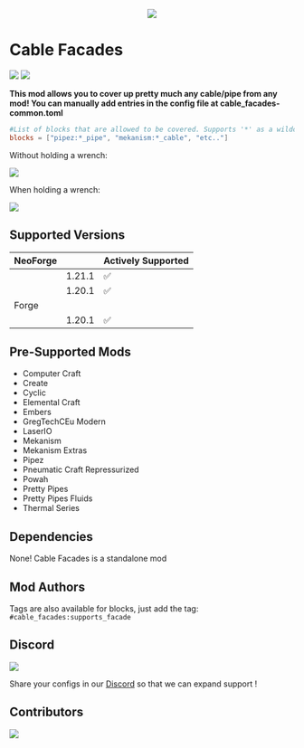 <p align="center"><img src="./assets/banner_animated.gif"></p>

# Cable Facades
[![](https://cf.way2muchnoise.eu/short_cable-facades_downloads.svg)](https://www.curseforge.com/minecraft/mc-mods/cable-facades)
[![](http://cf.way2muchnoise.eu/versions/Available%20for_cable-facades_full.svg)](https://www.curseforge.com/minecraft/mc-mods/cable-facades/files)

**This mod allows you to cover up pretty much any cable/pipe from any mod!
You can manually add entries in the config file at cable_facades-common.toml**

```toml
#List of blocks that are allowed to be covered. Supports '*' as a wildcard.
blocks = ["pipez:*_pipe", "mekanism:*_cable", "etc.."]
```

Without holding a wrench:

<img src="./assets/without_wrench.png">

When holding a wrench:

<img src="./assets/with_wrench.png">

## Supported Versions

| NeoForge |        | Actively Supported  |
|----------|--------|---|
|          | 1.21.1 | ✅ |
|          | 1.20.1 | ✅ |
| Forge    |        |   |
|          | 1.20.1 | ✅ |

## Pre-Supported Mods
* Computer Craft
* Create
* Cyclic
* Elemental Craft
* Embers
* GregTechCEu Modern
* LaserIO
* Mekanism
* Mekanism Extras
* Pipez
* Pneumatic Craft Repressurized
* Powah
* Pretty Pipes
* Pretty Pipes Fluids
* Thermal Series

## Dependencies
None! Cable Facades is a standalone mod

## Mod Authors
Tags are also available for blocks, just add the tag: `#cable_facades:supports_facade`

## Discord
[![](https://dcbadge.vercel.app/api/server/m4EHeRjfZ9)](https://discord.gg/m4EHeRjfZ9)

Share your configs in our [Discord](https://discord.gg/m4EHeRjfZ9) so that we can expand support !

## Contributors
<a href="https://github.com/Porting-Dead-Mods/Cable-Facades/graphs/contributors">
  <img src="https://contrib.rocks/image?repo=Porting-Dead-Mods/Cable-Facades" />
</a>
